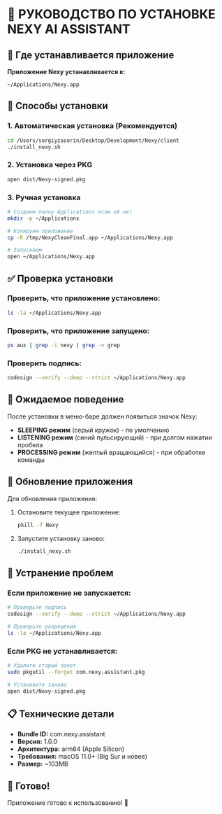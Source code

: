 # 🚀 РУКОВОДСТВО ПО УСТАНОВКЕ NEXY AI ASSISTANT

## 📍 Где устанавливается приложение

**Приложение Nexy устанавливается в:**
```
~/Applications/Nexy.app
```

## 🔧 Способы установки

### 1. Автоматическая установка (Рекомендуется)
```bash
cd /Users/sergiyzasorin/Desktop/Development/Nexy/client
./install_nexy.sh
```

### 2. Установка через PKG
```bash
open dist/Nexy-signed.pkg
```

### 3. Ручная установка
```bash
# Создаем папку Applications если её нет
mkdir -p ~/Applications

# Копируем приложение
cp -R /tmp/NexyCleanFinal.app ~/Applications/Nexy.app

# Запускаем
open ~/Applications/Nexy.app
```

## ✅ Проверка установки

### Проверить, что приложение установлено:
```bash
ls -la ~/Applications/Nexy.app
```

### Проверить, что приложение запущено:
```bash
ps aux | grep -i nexy | grep -v grep
```

### Проверить подпись:
```bash
codesign --verify --deep --strict ~/Applications/Nexy.app
```

## 🎯 Ожидаемое поведение

После установки в меню-баре должен появиться значок Nexy:

- **SLEEPING режим** (серый кружок) - по умолчанию
- **LISTENING режим** (синий пульсирующий) - при долгом нажатии пробела
- **PROCESSING режим** (желтый вращающийся) - при обработке команды

## 🔄 Обновление приложения

Для обновления приложения:

1. Остановите текущее приложение:
   ```bash
   pkill -f Nexy
   ```

2. Запустите установку заново:
   ```bash
   ./install_nexy.sh
   ```

## 🚨 Устранение проблем

### Если приложение не запускается:
```bash
# Проверьте подпись
codesign --verify --deep --strict ~/Applications/Nexy.app

# Проверьте разрешения
ls -la ~/Applications/Nexy.app
```

### Если PKG не устанавливается:
```bash
# Удалите старый пакет
sudo pkgutil --forget com.nexy.assistant.pkg

# Установите заново
open dist/Nexy-signed.pkg
```

## 📋 Технические детали

- **Bundle ID:** com.nexy.assistant
- **Версия:** 1.0.0
- **Архитектура:** arm64 (Apple Silicon)
- **Требования:** macOS 11.0+ (Big Sur и новее)
- **Размер:** ~103MB

## 🎉 Готово!

Приложение готово к использованию! 🚀
